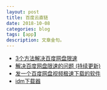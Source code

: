 ```yaml
---
layout: post
title: 百度云直链
date: 2018-10-08
categories: blog
tags: [app]
description: 文章金句。
---
```


- [3个方法解决百度网盘限速](https://www.runningcheese.com/baiduyun)
- [解决百度网盘限速的问题 (持续更新)](https://weibo.com/ttarticle/p/show?id=2309404298374592525062)
- [发一个百度网盘视频极速下载的软件](http://www.lukou.com/userfeed/11324158)
- [idm下载器](http://www.33lc.com/soft/3311.html)

